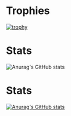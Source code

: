 
<h1>Trophies</h1>

[![trophy](https://github-profile-trophy.vercel.app/?username=Elrigor&row=2&column=3&theme=dracula&no-frame=true)](https://github.com/ryo-ma/github-profile-trophy)

<h1>Stats</h1>

![Anurag's GitHub stats](https://github-readme-stats.vercel.app/api?username=Elrigor&show_icons=true&theme=dark&hide_border=True)

<h1>Stats</h1>

[![Anurag's GitHub stats](https://github-readme-stats.vercel.app/api?username=Elrigor)](https://github.com/anuraghazra/github-readme-stats)
